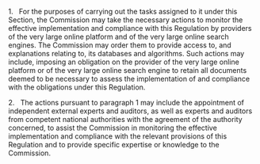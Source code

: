 1.   For the purposes of carrying out the tasks assigned to it under this Section, the Commission may take the necessary actions to monitor the effective implementation and compliance with this Regulation by providers of the very large online platform and of the very large online search engines. The Commission may order them to provide access to, and explanations relating to, its databases and algorithms. Such actions may include, imposing an obligation on the provider of the very large online platform or of the very large online search engine to retain all documents deemed to be necessary to assess the implementation of and compliance with the obligations under this Regulation.

2.   The actions pursuant to paragraph 1 may include the appointment of independent external experts and auditors, as well as experts and auditors from competent national authorities with the agreement of the authority concerned, to assist the Commission in monitoring the effective implementation and compliance with the relevant provisions of this Regulation and to provide specific expertise or knowledge to the Commission.